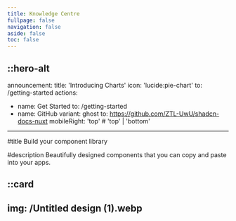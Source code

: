 ```yaml
---
title: Knowledge Centre
fullpage: false
navigation: false
aside: false
toc: false
---
```


::hero-alt
---
announcement:
  title: 'Introducing Charts'
  icon: 'lucide:pie-chart'
  to: /getting-started
actions:
  - name: Get Started
    to: /getting-started
  - name: GitHub
    variant: ghost
    to: https://github.com/ZTL-UwU/shadcn-docs-nuxt
mobileRight: 'top' # 'top' | 'bottom'
---

#title
Build your component library

#description
Beautifully designed components that you can copy and paste into your apps.

::card
---
img: /Untitled design (1).webp
---


